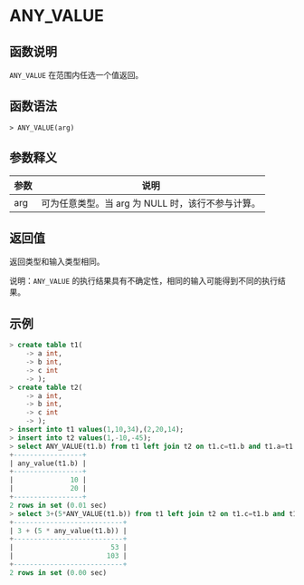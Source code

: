 # **ANY_VALUE**

## **函数说明**

`ANY_VALUE` 在范围内任选一个值返回。

## **函数语法**

```
> ANY_VALUE(arg)
```

## **参数释义**

|  参数  | 说明 |
|  ----  | ----  |
| arg  | 可为任意类型。当 arg 为 NULL 时，该行不参与计算。|

## **返回值**

返回类型和输入类型相同。

说明：`ANY_VALUE` 的执行结果具有不确定性，相同的输入可能得到不同的执行结果。

## **示例**

```sql
> create table t1(
    -> a int,
    -> b int,
    -> c int
    -> );
> create table t2(
    -> a int,
    -> b int,
    -> c int
    -> );
> insert into t1 values(1,10,34),(2,20,14);
> insert into t2 values(1,-10,-45);
> select ANY_VALUE(t1.b) from t1 left join t2 on t1.c=t1.b and t1.a=t1.c group by t1.a;
+-----------------+
| any_value(t1.b) |
+-----------------+
|              10 |
|              20 |
+-----------------+
2 rows in set (0.01 sec)
> select 3+(5*ANY_VALUE(t1.b)) from t1 left join t2 on t1.c=t1.b and t1.a=t1.c group by t1.a;
+---------------------------+
| 3 + (5 * any_value(t1.b)) |
+---------------------------+
|                        53 |
|                       103 |
+---------------------------+
2 rows in set (0.00 sec)
```
